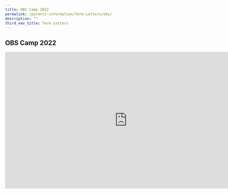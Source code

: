```yaml
---
title: OBS Camp 2022
permalink: /parents-information/Term-Letters/obs/
description: ""
third_nav_title: Term Letters
---
```

## OBS Camp 2022

<iframe allowfullscreen="true" height="450" width="800" frameborder="0" src="https://docs.google.com/presentation/d/e/2PACX-1vSHsFtt6upevXJzBYD4TfM34sxVSUyQvhACC449A9ndKKmwmhsYbuiOCYQGuVYgGpa6NmuRZO0bxUV1/embed?start=false&amp;loop=false&amp;delayms=3000"></iframe>